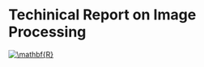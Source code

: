 # Techinical Report on Image Processing
<a href="https://www.codecogs.com/eqnedit.php?latex=\mathbf{R}" target="_blank"><img src="https://latex.codecogs.com/gif.latex?\mathbf{R}" title="\mathbf{R}" /></a>
